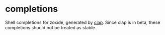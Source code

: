 # completions

Shell completions for zoxide, generated by [clap]. Since clap is in beta, these
completions should not be treated as stable.

[clap]: https://github.com/clap-rs/clap
